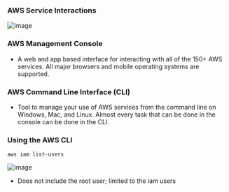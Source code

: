 ### AWS Service Interactions

![image](https://user-images.githubusercontent.com/114364831/212338172-1a962620-b69b-4821-b9b5-36ba00983114.png)

### AWS Management Console

* A web and app based interface for interacting with all of the 150+ AWS services. All major browsers and mobile operating systems are supported.

### AWS Command Line Interface (CLI)

* Tool to manage your use of AWS services from the command line on Windows, Mac, and Linux. Almost every task that can be done in the console can be done in the CLI.

### Using the AWS CLI

``` aws iam list-users ```

![image](https://user-images.githubusercontent.com/114364831/212338951-b81a376b-cdc6-44b8-bed9-9039152a613b.png)

* Does not include the root user; limited to the iam users
